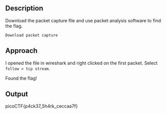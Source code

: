 ## Description
Download the packet capture file and use packet analysis software to find the flag.

    Download packet capture

## Approach
I opened the file in wireshark and right clicked on the first packet.
Select `follow > tcp stream`. 

Found the flag!

## Output
picoCTF{p4ck37_5h4rk_ceccaa7f}
